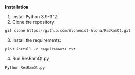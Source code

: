 **Installation**
1. Install Python 3.9-3.12.
2. Clone the repository:
```Python
git clone https://github.com/Alchemist-Aloha/ResRamQt.git
```
3. Install the requirements:
```Python
pip3 install -r requirements.txt
```
4. Run ResRamQt.py
```Python
Python ResRamQt.py
``` 
